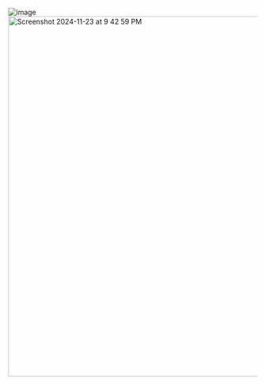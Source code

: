 ![image](https://github.com/user-attachments/assets/d0fa3513-0c9d-4ca7-97e4-f415fdf5e449)
<img width="729" alt="Screenshot 2024-11-23 at 9 42 59 PM" src="https://github.com/user-attachments/assets/86aba446-609d-4f4d-882a-89edaf5a7f99">
